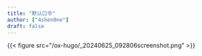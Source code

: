 ```yaml
---
title: "默认口令"
author: ["4shen0ne"]
draft: false
---
```


{{< figure src="/ox-hugo/_20240625_092806screenshot.png" >}}
